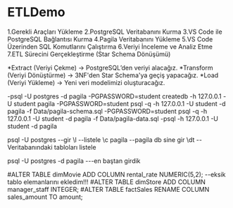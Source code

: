 # ETLDemo

1.Gerekli Araçları Yükleme
2.PostgreSQL Veritabanını Kurma
3.VS Code ile PostgreSQL Bağlantısı Kurma
4.Pagila Veritabanını Yükleme
5.VS Code Üzerinden SQL Komutlarını Çalıştırma
6.Veriyi İnceleme ve Analiz Etme
7.ETL Sürecini Gerçekleştirme (Star Schema Dönüşümü)



*Extract (Veriyi Çekme) → PostgreSQL’den veriyi alacağız.
*Transform (Veriyi Dönüştürme) → 3NF'den Star Schema'ya geçiş yapacağız.
*Load (Veriyi Yükleme) → Yeni veri modelimizi oluşturacağız.

-psql -U postgres -d pagila
-PGPASSWORD=student createdb -h 127.0.0.1 -U student pagila
-PGPASSWORD=student psql -q -h 127.0.0.1 -U student -d pagila -f Data/pagila-schema.sql
-PGPASSWORD=student psql -q -h 127.0.0.1 -U student -d pagila -f Data/pagila-data.sql
-psql -h 127.0.0.1 -U student -d pagila

psql -U postgres --gir
\l --listele
\c pagila --pagila db sine gir
\dt  -- Veritabanındaki tabloları listele


psql -U postgres -d pagila  ---en baştan girdik

#ALTER TABLE dimMovie ADD COLUMN rental_rate NUMERIC(5,2); --eksik tablo elemanlarını ekledim!!!
#ALTER TABLE dimStore ADD COLUMN manager_staff INTEGER;
#ALTER TABLE factSales RENAME COLUMN sales_amount TO amount;



